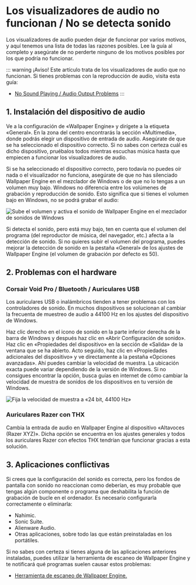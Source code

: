 # Los visualizadores de audio no funcionan / No se detecta sonido

Los visualizadores de audio pueden dejar de funcionar por varios motivos, y aquí tenemos una lista de todas las razones posibles. Lee la guía al completo y asegúrate de no perderte ninguno de los motivos posibles por los que podría no funcionar.

::: warning
¡Aviso! Este artículo trata de los visualizadores de audio que no funcionan. Si tienes problemas con la reproducción de audio, visita esta guía:

* [No Sound Playing / Audio Output Problems](/audio/nosound)
:::


## 1. Instalación del dispositivo de audio
Ve a la configuración de «Wallpaper Engine» y dirígete a la etiqueta «General». En la zona del centro encontrarás la sección «Multimedia», donde podrás elegir un dispositivo de entrada de audio. Asegúrate de que se ha seleccionado el dispositivo correcto. Si no sabes con certeza cuál es dicho dispositivo, pruébalos todos mientras escuchas música hasta que empiecen a funcionar los visualizadores de audio.

Si se ha seleccionado el dispositivo correcto, pero todavía no puedes oír nada o el visualizador no funciona, asegúrate de que no has silenciado Wallpaper Engine en el mezclador de Windows o de que no lo tengas a un volumen muy bajo. Windows no diferencia entre los volúmenes de grabación y reproducción de sonido. Esto significa que si tienes el volumen bajo en Windows, no se podrá grabar el audio:

![Sube el volumen y activa el sonido de Wallpaper Engine en el mezclador de sonidos de Windows](./audiomixer.png)

Si detecta el sonido, pero está muy bajo, ten en cuenta que el volumen del programa (del reproductor de música, del navegador, etc.) afecta a la detección de sonido. Si no quieres subir el volumen del programa, puedes mejorar la detección de sonido en la pestaña «General» de los ajustes de Wallpaper Engine (el volumen de grabación por defecto es 50).

## 2. Problemas con el hardware

### Corsair Void Pro / Bluetooth / Auriculares USB

Los auriculares USB o inalámbricos tienden a tener problemas con los controladores de sonido. En muchos dispositivos se solucionan al cambiar la frecuenta de muestreo de audio a 44100 Hz en los ajustes del dispositivo de Windows.

Haz clic derecho en el icono de sonido en la parte inferior derecha de la barra de Windows y después haz clic en «Abrir Configuración de sonido». Haz clic en «Propiedades del dispositivo» en la sección de «Salida» de la ventana que se ha abierto. Acto seguido, haz clic en «Propiedades adicionales del dispositivo» y ve directamente a la pestaña «Opciones avanzadas». Ahí puedes cambiar la velocidad de muestra. La ubicación exacta puede variar dependiendo de la versión de Windows. Si no consigues encontrar la opción, busca guías en internet de cómo cambiar la velocidad de muestra de sonidos de los dispositivos en tu versión de Windows.

![Fija la velocidad de muestra a «24 bit, 44100 Hz»](./samplingrate.png)

### Auriculares Razer con THX

Cambia la entrada de audio en Wallpaper Engine al dispositivo «Altavoces (Razer XYZ)». Dicha opción se encuentra en los ajustes generales y todos los auriculares Razer con efectos THX tendrían que funcionar gracias a esta solución.

## 3. Aplicaciones conflictivas

Si crees que la configuración del sonido es correcta, pero los fondos de pantalla con sonido no reaccionan como deberían, es muy probable que tengas algún componente o programa que deshabilita la función de grabación de bucle en el ordenador. Es necesario configurarla correctamente o eliminarla:

* Nahimic.
* Sonic Suite.
* Alienware Audio.
* Otras aplicaciones, sobre todo las que están preinstaladas en los portátiles.

Si no sabes con certeza si tienes alguna de las aplicaciones anteriores instaladas, puedes utilizar la herramienta de escaneo de Wallpaper Engine y te notificará qué programas suelen causar estos problemas:

* [Herramienta de escaneo de Wallpaper Engine.](/debug/scantool.html)

